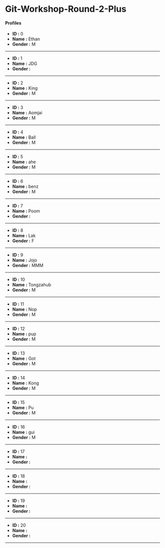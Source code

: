 # Git-Workshop-Round-2-Plus

#### Profiles

- **ID :** 0
- **Name :** Ethan
- **Gender :** M

---

- **ID :** 1
- **Name :** JDG
- **Gender :** <M or F>

---

- **ID :** 2
- **Name :** King
- **Gender :** M

---

- **ID :** 3
- **Name :** Aomjai
- **Gender :** M

---

- **ID :** 4
- **Name :** Ball
- **Gender :** M

---

- **ID :** 5
- **Name :** ahe
- **Gender :** M

---

- **ID :** 6
- **Name :** benz
- **Gender :** M

---

- **ID :** 7
- **Name :** Poom
- **Gender :** <M or F>

---

- **ID :** 8
- **Name :** Lak
- **Gender :** F

---

- **ID :** 9
- **Name :** Jojo
- **Gender :** MMM

---

- **ID :** 10
- **Name :** Tongzahub
- **Gender :** M
---

- **ID :** 11
- **Name :** Nop
- **Gender :** M

---

- **ID :** 12
- **Name :** pup
- **Gender :** M

---

- **ID :** 13
- **Name :** Got
- **Gender :** M

---

- **ID :** 14
- **Name :** Kong
- **Gender :** M

---

- **ID :** 15
- **Name :** Pu
- **Gender :** M

---

- **ID :** 16
- **Name :** gui
- **Gender :** M

---

- **ID :** 17
- **Name :** <name>
- **Gender :** <M or F>

---

- **ID :** 18
- **Name :** <name>
- **Gender :** <M or F>

---

- **ID :** 19
- **Name :** <name>
- **Gender :** <M or F>

---

- **ID :** 20
- **Name :** <name>
- **Gender :** <M or F>

---
